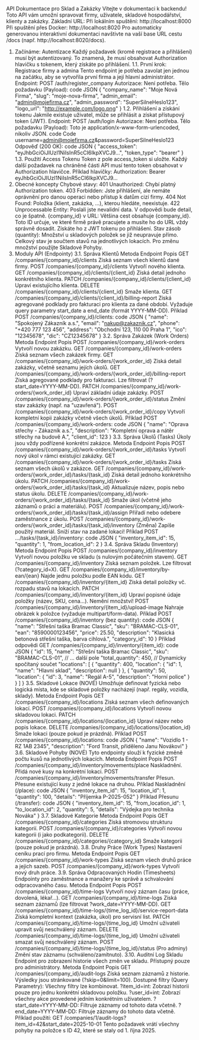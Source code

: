 API Dokumentace pro Sklad a Zakázky
Vítejte v dokumentaci k backendu! Toto API vám umožní spravovat firmy, uživatele, skladové hospodářství, klienty a zakázky.
Základní URL:
Při lokálním spuštění: http://localhost:8000
Při spuštění přes Docker: http://localhost:8020
Pro automaticky generovanou interaktivní dokumentaci navštivte na vaší base URL cestu /docs (např. http://localhost:8020/docs).
1. Začínáme: Autentizace
Každý požadavek (kromě registrace a přihlášení) musí být autentizovaný. To znamená, že musí obsahovat Authorization hlavičku s tokenem, který získáte po přihlášení.
1.1. První krok: Registrace firmy a admina
Tento endpoint je potřeba zavolat jen jednou na začátku, aby se vytvořila první firma a její hlavní administrátor.
Endpoint: POST /auth/register_company
Autorizace: Není potřeba.
Tělo požadavku (Payload):
code
JSON
{
  "company_name": "Moje Nová Firma",
  "slug": "moje-nova-firma",
  "admin_email": "admin@mojefirma.cz",
  "admin_password": "SuperSilneHeslo123",
  "logo_url": "http://example.com/logo.png"
}
1.2. Přihlášení a získání tokenu
Jakmile existuje uživatel, může se přihlásit a získat přístupový token (JWT).
Endpoint: POST /auth/login
Autorizace: Není potřeba.
Tělo požadavku (Payload): Toto je application/x-www-form-urlencoded, nikoliv JSON.
code
Code
username=admin@mojefirma.cz&password=SuperSilneHeslo123
Odpověď (200 OK):
code
JSON
{
  "access_token": "eyJhbGciOiJIUzI1NiIsInR5cCI6IkpXVCJ9...",
  "token_type": "bearer"
}
1.3. Použití Access Tokenu
Token z pole access_token si uložte. Každý další požadavek na chráněné části API musí tento token obsahovat v Authorization hlavičce.
Příklad hlavičky: Authorization: Bearer eyJhbGciOiJIUzI1NiIsInR5cCI6IkpXVCJ9...
2. Obecné koncepty
Chybové stavy:
401 Unauthorized: Chybí platný Authorization token.
403 Forbidden: Jste přihlášení, ale nemáte oprávnění pro danou operaci nebo přístup k datům cizí firmy.
404 Not Found: Položka (klient, zakázka, ...), kterou hledáte, neexistuje.
422 Unprocessable Entity: Poslali jste nevalidní data. V odpovědi bude detail, co je špatně.
{company_id} v URL: Většina cest obsahuje {company_id}. Toto ID určuje, ve které firmě právě pracujete a musíte ho do URL vždy správně dosadit. Získáte ho z JWT tokenu po přihlášení.
Stav zásob (quantity): Množství u skladových položek se již neupravuje přímo. Celkový stav je součtem stavů na jednotlivých lokacích. Pro změnu množství použijte Skladové Pohyby.
3. Moduly API (Endpointy)
3.1. Správa Klientů
Metoda	Endpoint	Popis
GET	/companies/{company_id}/clients	Získá seznam všech klientů dané firmy.
POST	/companies/{company_id}/clients	Vytvoří nového klienta.
GET	/companies/{company_id}/clients/{client_id}	Získá detail jednoho konkrétního klienta.
PATCH	/companies/{company_id}/clients/{client_id}	Upraví existujícího klienta.
DELETE	/companies/{company_id}/clients/{client_id}	Smaže klienta.
GET	/companies/{company_id}/clients/{client_id}/billing-report	Získá agregované podklady pro fakturaci pro klienta za dané období. Vyžaduje query parametry start_date a end_date (formát YYYY-MM-DD).
Příklad POST /companies/{company_id}/clients:
code
JSON
{
  "name": "Spokojený Zákazník a.s.",
  "email": "nakup@zakaznik.cz",
  "phone": "+420 777 123 456",
  "address": "Obchodní 123, 110 00 Praha 1",
  "ico": "12345678",
  "dic": "CZ12345678"
}
3.2. Správa Zakázek (Work Orders)
Metoda	Endpoint	Popis
POST	/companies/{company_id}/work-orders	Vytvoří novou zakázku.
GET	/companies/{company_id}/work-orders	Získá seznam všech zakázek firmy.
GET	/companies/{company_id}/work-orders/{work_order_id}	Získá detail zakázky, včetně seznamu jejích úkolů.
GET	/companies/{company_id}/work-orders/{work_order_id}/billing-report	Získá agregované podklady pro fakturaci. Lze filtrovat (?start_date=YYYY-MM-DD).
PATCH	/companies/{company_id}/work-orders/{work_order_id}	Upraví základní údaje zakázky.
POST	/companies/{company_id}/work-orders/{work_order_id}/status	Změní stav zakázky (např. na "uzavřená").
POST	/companies/{company_id}/work-orders/{work_order_id}/copy	Vytvoří kompletní kopii zakázky včetně všech úkolů.
Příklad POST /companies/{company_id}/work-orders:
code
JSON
{
  "name": "Oprava střechy - Zákazník a.s.",
  "description": "Kompletní oprava a nátěr střechy na budově A.",
  "client_id": 123
}
3.3. Správa Úkolů (Tasks)
Úkoly jsou vždy podřízené konkrétní zakázce.
Metoda	Endpoint	Popis
POST	/companies/{company_id}/work-orders/{work_order_id}/tasks	Vytvoří nový úkol v rámci existující zakázky.
GET	/companies/{company_id}/work-orders/{work_order_id}/tasks	Získá seznam všech úkolů v zakázce.
GET	/companies/{company_id}/work-orders/{work_order_id}/tasks/{task_id}	Získá detail jednoho konkrétního úkolu.
PATCH	/companies/{company_id}/work-orders/{work_order_id}/tasks/{task_id}	Aktualizuje název, popis nebo status úkolu.
DELETE	/companies/{company_id}/work-orders/{work_order_id}/tasks/{task_id}	Smaže úkol (včetně jeho záznamů o práci a materiálu).
POST	/companies/{company_id}/work-orders/{work_order_id}/tasks/{task_id}/assign	Přiřadí nebo odebere zaměstnance z úkolu.
POST	/companies/{company_id}/work-orders/{work_order_id}/tasks/{task_id}/inventory	(Změna) Zapíše použitý materiál. Sníží stav na zadané lokaci!
Příklad POST .../tasks/{task_id}/inventory:
code
JSON
{
  "inventory_item_id": 15,
  "quantity": 1,
  "from_location_id": 2 
}
3.4. Správa Skladu (Inventory)
Metoda	Endpoint	Popis
POST	/companies/{company_id}/inventory	Vytvoří novou položku ve skladu (s nulovým počátečním stavem).
GET	/companies/{company_id}/inventory	Získá seznam položek. Lze filtrovat (?category_id=X).
GET	/companies/{company_id}/inventory/by-ean/{ean}	Najde jednu položku podle EAN kódu.
GET	/companies/{company_id}/inventory/{item_id}	Získá detail položky vč. rozpadu stavů na lokacích.
PATCH	/companies/{company_id}/inventory/{item_id}	Upraví popisné údaje položky (název, SKU, cena...). Nemění množství!
POST	/companies/{company_id}/inventory/{item_id}/upload-image	Nahraje obrázek k položce (vyžaduje multipart/form-data).
Příklad POST /companies/{company_id}/inventory (bez quantity):
code
JSON
{
  "name": "Střešní taška Bramac Classic",
  "sku": "BRAMAC-CLS-01",
  "ean": "8590000123456",
  "price": 25.50,
  "description": "Klasická betonová střešní taška, barva cihlová.",
  "category_id": 10
}
Příklad odpovědi GET /companies/{company_id}/inventory/{item_id}:
code
JSON
{
  "id": 15,
  "name": "Střešní taška Bramac Classic",
  "sku": "BRAMAC-CLS-01",
  // ... další pole
  "total_quantity": 450, // Dynamicky spočítaný součet
  "locations": [
    {
      "quantity": 400,
      "location": { "id": 1, "name": "Hlavní sklad", "description": null }
    },
    {
      "quantity": 50,
      "location": { "id": 3, "name": "Regál A-5", "description": "Horní police" }
    }
  ]
}
3.5. Skladové Lokace (NOVÉ)
Umožňuje definovat fyzická nebo logická místa, kde se skladové položky nacházejí (např. regály, vozidla, sklady).
Metoda	Endpoint	Popis
GET	/companies/{company_id}/locations	Získá seznam všech definovaných lokací.
POST	/companies/{company_id}/locations	Vytvoří novou skladovou lokaci.
PATCH	/companies/{company_id}/locations/{location_id}	Upraví název nebo popis lokace.
DELETE	/companies/{company_id}/locations/{location_id}	Smaže lokaci (pouze pokud je prázdná).
Příklad POST /companies/{company_id}/locations:
code
JSON
{
  "name": "Vozidlo 1 - RZ 1AB 2345",
  "description": "Ford Transit, přiděleno Janu Novákovi"
}
3.6. Skladové Pohyby (NOVÉ)
Tyto endpointy slouží k fyzické změně počtu kusů na jednotlivých lokacích.
Metoda	Endpoint	Popis
POST	/companies/{company_id}/inventory/movements/place	Naskladnění. Přidá nové kusy na konkrétní lokaci.
POST	/companies/{company_id}/inventory/movements/transfer	Přesun. Přesune existující kusy z jedné lokace na druhou.
Příklad Naskladnění (/place):
code
JSON
{
  "inventory_item_id": 15,
  "location_id": 1,
  "quantity": 100,
  "details": "Příjemka P-2025-052"
}
Příklad Přesunu (/transfer):
code
JSON
{
  "inventory_item_id": 15,
  "from_location_id": 1,
  "to_location_id": 2,
  "quantity": 5,
  "details": "Výdejka pro technika Nováka"
}
3.7. Skladové Kategorie
Metoda	Endpoint	Popis
GET	/companies/{company_id}/categories	Získá stromovou strukturu kategorií.
POST	/companies/{company_id}/categories	Vytvoří novou kategorii (i jako podkategorii).
DELETE	/companies/{company_id}/categories/{category_id}	Smaže kategorii (pouze pokud je prázdná).
3.8. Druhy Práce (Work Types)
Nastavení ceníku prací pro firmu.
Metoda	Endpoint	Popis
GET	/companies/{company_id}/work-types	Získá seznam všech druhů práce a jejich sazeb.
POST	/companies/{company_id}/work-types	Vytvoří nový druh práce.
3.9. Správa Odpracovaných Hodin (Timesheets)
Endpointy pro zaměstnance a manažery ke správě a schvalování odpracovaného času.
Metoda	Endpoint	Popis
POST	/companies/{company_id}/time-logs	Vytvoří nový záznam času (práce, dovolená, lékař...).
GET	/companies/{company_id}/time-logs	Získá seznam záznamů (lze filtrovat ?work_date=YYYY-MM-DD).
GET	/companies/{company_id}/time-logs/{time_log_id}/service-report-data	Získá kompletní kontext (zakázka, úkol) pro servisní list.
PATCH	/companies/{company_id}/time-logs/{time_log_id}	Umožní uživateli upravit svůj neschválený záznam.
DELETE	/companies/{company_id}/time-logs/{time_log_id}	Umožní uživateli smazat svůj neschválený záznam.
POST	/companies/{company_id}/time-logs/{time_log_id}/status	(Pro adminy) Změní stav záznamu (schváleno/zamítnuto).
3.10. Auditní Log Skladu
Endpoint pro zobrazení historie všech změn ve skladu. Přístupný pouze pro administrátory.
Metoda	Endpoint	Popis
GET	/companies/{company_id}/audit-logs	Získá seznam záznamů z historie. Výsledky jsou stránkované (?skip=0&limit=100).
Dostupné filtry (Query Parametry):
Všechny filtry lze kombinovat.
?item_id=int: Zobrazí historii pouze pro jednu konkrétní skladovou položku.
?user_id=int: Zobrazí všechny akce provedené jedním konkrétním uživatelem.
?start_date=YYYY-MM-DD: Filtruje záznamy od tohoto data včetně.
?end_date=YYYY-MM-DD: Filtruje záznamy do tohoto data včetně.
Příklad použití:
GET /companies/1/audit-logs?item_id=42&start_date=2025-10-01
Tento požadavek vrátí všechny pohyby na položce s ID 42, které se staly od 1. října 2025.